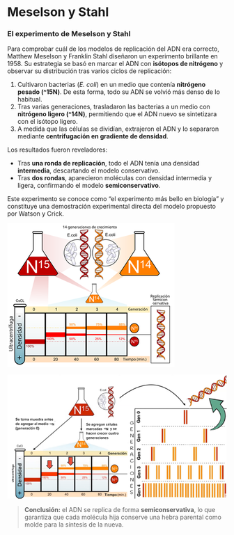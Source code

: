# Meselson y Stahl

### El experimento de Meselson y Stahl

Para comprobar cuál de los modelos de replicación del ADN era correcto, Matthew Meselson y Franklin Stahl diseñaron un experimento brillante en 1958. Su estrategia se basó en marcar el ADN con **isótopos de nitrógeno** y observar su distribución tras varios ciclos de replicación:

1. Cultivaron bacterias (*E. coli*) en un medio que contenía **nitrógeno pesado (^15N)**. De esta forma, todo su ADN se volvió más denso de lo habitual.  
2. Tras varias generaciones, trasladaron las bacterias a un medio con **nitrógeno ligero (^14N)**, permitiendo que el ADN nuevo se sintetizara con el isótopo ligero.  
3. A medida que las células se dividían, extrajeron el ADN y lo separaron mediante **centrifugación en gradiente de densidad**.  

Los resultados fueron reveladores:
- Tras **una ronda de replicación**, todo el ADN tenía una densidad **intermedia**, descartando el modelo conservativo.  
- Tras **dos rondas**, aparecieron moléculas con densidad intermedia y ligera, confirmando el modelo **semiconservativo**.  

Este experimento se conoce como “el experimento más bello en biología” y constituye una demostración experimental directa del modelo propuesto por Watson y Crick.

![Experimento Meselson Stahl](B101/meselsonstahl_0.png)

![Experimento Meselson Stahl](B101/meselsonstahl_1.png)


> **Conclusión:** el ADN se replica de forma **semiconservativa**, lo que garantiza que cada molécula hija conserve una hebra parental como molde para la síntesis de la nueva.
